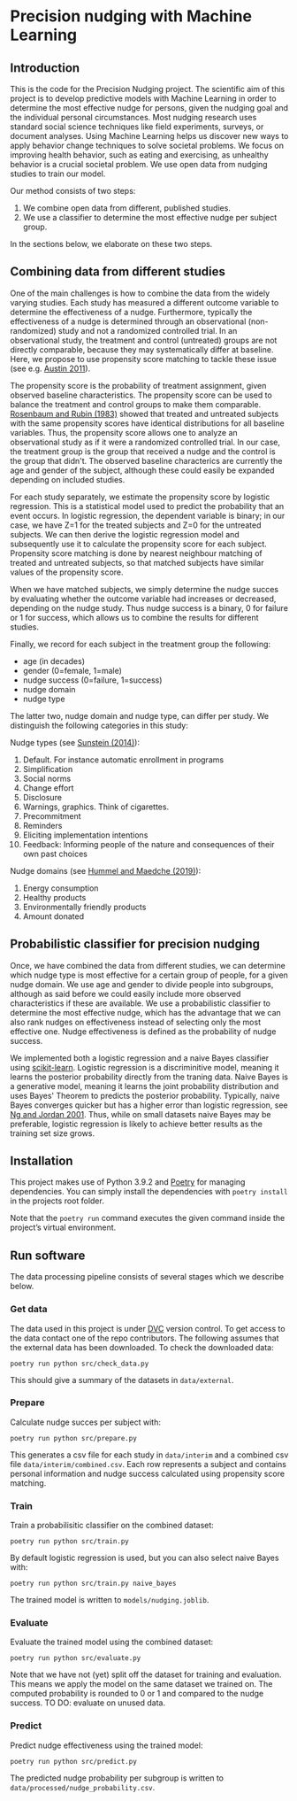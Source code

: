 # Precision nudging with Machine Learning

## Introduction
This is the code for the Precision Nudging project. The scientific aim of this project is to develop predictive models with Machine Learning in order to determine the most effective nudge for persons, given the nudging goal and the individual personal circumstances. Most nudging research uses standard social science techniques like field experiments, surveys, or document analyses. Using Machine Learning helps us discover new ways to apply behavior change techniques to solve societal problems. We focus on improving health behavior, such as eating and exercising, as unhealthy behavior is a crucial societal problem. We use open data from nudging studies to train our model. 

Our method consists of two steps: 
1) We combine open data from different, published studies. 
2) We use a classifier to determine the most effective nudge per subject group.

In the sections below, we elaborate on these two steps.

## Combining data from different studies
One of the main challenges is how to combine the data from the widely varying studies. Each study has measured a different outcome variable to determine the effectiveness of a nudge. Furthermore, typically the effectiveness of a nudge is determined through an observational (non-randomized) study and not a randomized controlled trial. In an observational study, the treatment and control (untreated) groups are not directly comparable, because they may systematically differ at baseline. Here, we propose to use propensity score matching to tackle these issue (see e.g. [Austin 2011](https://www.ncbi.nlm.nih.gov/pmc/articles/PMC3144483/)).

The propensity score is the probability of treatment assignment, given observed baseline characteristics. The propensity score can be used to balance the treatment and control groups to make them comparable. [Rosenbaum and Rubin (1983)](https://academic.oup.com/biomet/article/70/1/41/240879) showed that treated and untreated subjects with the same propensity scores have identical distributions for all baseline variables. Thus, the propensity score allows one to analyze an observational study as if it were a randomized controlled trial. In our case, the treatment group is the group that received a nudge and the control is the group that didn't. The observed baseline characterics are currently the age and gender of the subject, although these could easily be expanded depending on included studies.

For each study separately, we estimate the propensity score by logistic regression. This is a statistical model used to predict the probability that an event occurs. In logistic regression, the dependent variable is binary; in our case, we have Z=1 for the treated subjects and Z=0 for the untreated subjects. We can then derive the logistic regression model and subsequently use it to calculate the propensity score for each subject. Propensity score matching is done by nearest neighbour matching of treated and untreated subjects, so that matched subjects have similar values of the propensity score.

When we have matched subjects, we simply determine the nudge succes by evaluating whether the outcome variable had increases or decreased, depending on the nudge study. Thus nudge success is a binary, 0 for failure or 1 for success, which allows us to combine the results for different studies.

Finally, we record for each subject in the treatment group the following:
- age (in decades)
- gender (0=female, 1=male)
- nudge success (0=failure, 1=success)
- nudge domain
- nudge type

The latter two, nudge domain and nudge type, can differ per study. We distinguish the following categories in this study:

Nudge types (see [Sunstein (2014)](https://link.springer.com/article/10.1007/s10603-014-9273-1)):
1. Default. For instance automatic enrollment in programs 
2. Simplification 
3. Social norms 
4. Change effort 
5. Disclosure 
6. Warnings, graphics. Think of cigarettes. 
7. Precommitment 
8. Reminders 
9. Eliciting implementation intentions 
10. Feedback: Informing people of the nature and consequences of their own past choices 

Nudge domains (see [Hummel and Maedche (2019)](https://ideas.repec.org/a/eee/soceco/v80y2019icp47-58.html)):
1. Energy consumption 
2. Healthy products 
3. Environmentally friendly products 
4. Amount donated 


## Probabilistic classifier for precision nudging
Once, we have combined the data from different studies, we can determine which nudge type is most effective for a certain group of people, for a given nudge domain. We use age and gender to divide people into subgroups, although as said before we could easily include more observed characteristics if these are available. We use a probabilistic classifier to determine the most effective nudge, which has the advantage that we can also rank nudges on effectiveness instead of selecting only the most effective one. Nudge effectiveness is defined as the probability of nudge success.

We implemented both a logistic regression and a naive Bayes classifier using [scikit-learn](https://scikit-learn.org). Logistic regression is a discriminitive model, meaning it learns the posterior probability directly from the traning data. Naive Bayes is a generative model, meaning it learns the joint probability distribution and uses Bayes' Theorem to predicts the posterior probability. Typically, naive Bayes converges quicker but has a higher error than logistic regression, see [Ng and Jordan 2001](https://dl.acm.org/doi/10.5555/2980539.2980648). Thus, while on small datasets naive Bayes may be preferable, logistic regression is likely to achieve better results as the training set size grows.


## Installation
This project makes use of Python 3.9.2 and [Poetry](https://python-poetry.org/) for managing dependencies. You can simply install the dependencies with 
`poetry install` in the projects root folder.

Note that the `poetry run` command executes the given command inside the project’s virtual environment.

## Run software
The data processing pipeline consists of several stages which we describe below.

### Get data
The data used in this project is under [DVC](https://dvc.org/) version control. To get access to the data contact one of the repo contributors. The following assumes that the external data has been downloaded. To check the downloaded data:

`poetry run python src/check_data.py`

This should give a summary of the datasets in `data/external`.

### Prepare
Calculate nudge succes per subject with:

`poetry run python src/prepare.py`

This generates a csv file for each study in `data/interim` and a combined csv file `data/interim/combined.csv`. Each row represents a subject and contains personal information and nudge success calculated using propensity score matching.

### Train
Train a probabilisitic classifier on the combined dataset:

`poetry run python src/train.py`

By default logistic regression is used, but you can also select naive Bayes with:

`poetry run python src/train.py naive_bayes`

The trained model is written to `models/nudging.joblib`.

### Evaluate
Evaluate the trained model using the combined dataset:

`poetry run python src/evaluate.py`

 Note that we have not (yet) split off the dataset for training and evaluation. This means we apply the model on the same dataset we trained on. The computed probability is rounded to 0 or 1 and compared to the nudge success. TO DO: evaluate on unused data.

### Predict
Predict nudge effectiveness using the trained model:

`poetry run python src/predict.py`

The predicted nudge probability per subgroup is written to `data/processed/nudge_probability.csv`.
